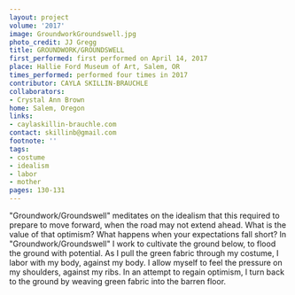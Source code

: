 ```yaml
---
layout: project
volume: '2017'
image: GroundworkGroundswell.jpg
photo_credit: JJ Gregg
title: GROUNDWORK/GROUNDSWELL
first_performed: first performed on April 14, 2017
place: Hallie Ford Museum of Art, Salem, OR
times_performed: performed four times in 2017
contributor: CAYLA SKILLIN-BRAUCHLE
collaborators:
- Crystal Ann Brown
home: Salem, Oregon
links:
- caylaskillin-brauchle.com
contact: skillinb@gmail.com
footnote: ''
tags:
- costume
- idealism
- labor
- mother
pages: 130-131
---
```


"Groundwork/Groundswell" meditates on the idealism that this required to prepare to move forward, when the road may not extend ahead. What is the value of that optimism? What happens when your expectations fall short? In "Groundwork/Groundswell" I work to cultivate the ground below, to flood the ground with potential. As I pull the green fabric through my costume, I labor with my body, against my body. I allow myself to feel the pressure on my shoulders, against my ribs. In an attempt to regain optimism, I turn back to the ground by weaving green fabric into the barren floor.
